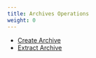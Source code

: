 ```yaml
---
title: Archives Operations
weight: 0
---
```


* [Create Archive](../create-archive/)
* [Extract Archive](../extract-archive/)
